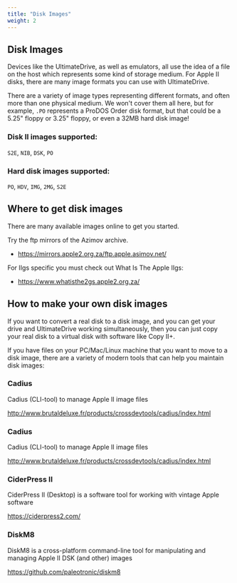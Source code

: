 ```yaml
---
title: "Disk Images"
weight: 2
---
```

## Disk Images

Devices like the UltimateDrive, as well as emulators, all use the idea of a file on the host which represents some kind of storage medium.  For Apple II disks, there are many image formats you can use with UltimateDrive.

There are a variety of image types representing different formats, and often more than one physical medium.  We won't cover them all here, but for example, `.PO` represents a ProDOS Order disk format, but that could be a 5.25" floppy or 3.25" floppy, or even a 32MB hard disk image!  

### Disk II images supported:

`S2E`, `NIB`, `DSK`, `PO`


### Hard disk images supported:
`PO`, `HDV`, `IMG`, `2MG`, `S2E`



## Where to get disk images

There are many available images online to get you started.  

Try the ftp mirrors of the Azimov archive. 

- https://mirrors.apple2.org.za/ftp.apple.asimov.net/

For IIgs specific you must check out What Is The Apple IIgs:
- https://www.whatisthe2gs.apple2.org.za/

## How to make your own disk images

If you want to convert a real disk to a disk image, and you can get your drive and UltimateDrive working simultaneously, then you can just copy your real disk to a virtual disk with software like Copy II+. 

If you have files on your PC/Mac/Linux machine that you want to move to a disk image, there are a variety of modern tools that can help you maintain disk images:

### Cadius
Cadius (CLI-tool) to manage Apple II image files

http://www.brutaldeluxe.fr/products/crossdevtools/cadius/index.html

### Cadius
Cadius (CLI-tool) to manage Apple II image files

http://www.brutaldeluxe.fr/products/crossdevtools/cadius/index.html

### CiderPress II
CiderPress II (Desktop) is a software tool for working with vintage Apple software

https://ciderpress2.com/

### DiskM8
DiskM8 is a cross-platform command-line tool for manipulating and managing Apple II DSK (and other) images

https://github.com/paleotronic/diskm8
